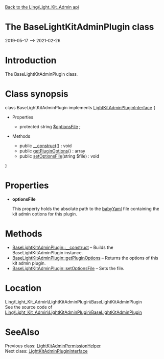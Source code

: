 [Back to the Ling/Light_Kit_Admin api](https://github.com/lingtalfi/Light_Kit_Admin/blob/master/doc/api/Ling/Light_Kit_Admin.md)



The BaseLightKitAdminPlugin class
================
2019-05-17 --> 2021-02-26






Introduction
============

The BaseLightKitAdminPlugin class.



Class synopsis
==============


class <span class="pl-k">BaseLightKitAdminPlugin</span> implements [LightKitAdminPluginInterface](https://github.com/lingtalfi/Light_Kit_Admin/blob/master/doc/api/Ling/Light_Kit_Admin/LightKitAdminPlugin/LightKitAdminPluginInterface.md) {

- Properties
    - protected string [$optionsFile](#property-optionsFile) ;

- Methods
    - public [__construct](https://github.com/lingtalfi/Light_Kit_Admin/blob/master/doc/api/Ling/Light_Kit_Admin/LightKitAdminPlugin/BaseLightKitAdminPlugin/__construct.md)() : void
    - public [getPluginOptions](https://github.com/lingtalfi/Light_Kit_Admin/blob/master/doc/api/Ling/Light_Kit_Admin/LightKitAdminPlugin/BaseLightKitAdminPlugin/getPluginOptions.md)() : array
    - public [setOptionsFile](https://github.com/lingtalfi/Light_Kit_Admin/blob/master/doc/api/Ling/Light_Kit_Admin/LightKitAdminPlugin/BaseLightKitAdminPlugin/setOptionsFile.md)(string $file) : void

}




Properties
=============

- <span id="property-optionsFile"><b>optionsFile</b></span>

    This property holds the absolute path to the [babyYaml](https://github.com/lingtalfi/BabyYaml) file containing the kit admin options
    for this plugin.
    
    



Methods
==============

- [BaseLightKitAdminPlugin::__construct](https://github.com/lingtalfi/Light_Kit_Admin/blob/master/doc/api/Ling/Light_Kit_Admin/LightKitAdminPlugin/BaseLightKitAdminPlugin/__construct.md) &ndash; Builds the BaseLightKitAdminPlugin instance.
- [BaseLightKitAdminPlugin::getPluginOptions](https://github.com/lingtalfi/Light_Kit_Admin/blob/master/doc/api/Ling/Light_Kit_Admin/LightKitAdminPlugin/BaseLightKitAdminPlugin/getPluginOptions.md) &ndash; Returns the options of this kit admin plugin.
- [BaseLightKitAdminPlugin::setOptionsFile](https://github.com/lingtalfi/Light_Kit_Admin/blob/master/doc/api/Ling/Light_Kit_Admin/LightKitAdminPlugin/BaseLightKitAdminPlugin/setOptionsFile.md) &ndash; Sets the file.





Location
=============
Ling\Light_Kit_Admin\LightKitAdminPlugin\BaseLightKitAdminPlugin<br>
See the source code of [Ling\Light_Kit_Admin\LightKitAdminPlugin\BaseLightKitAdminPlugin](https://github.com/lingtalfi/Light_Kit_Admin/blob/master/LightKitAdminPlugin/BaseLightKitAdminPlugin.php)



SeeAlso
==============
Previous class: [LightKitAdminPermissionHelper](https://github.com/lingtalfi/Light_Kit_Admin/blob/master/doc/api/Ling/Light_Kit_Admin/Helper/LightKitAdminPermissionHelper.md)<br>Next class: [LightKitAdminPluginInterface](https://github.com/lingtalfi/Light_Kit_Admin/blob/master/doc/api/Ling/Light_Kit_Admin/LightKitAdminPlugin/LightKitAdminPluginInterface.md)<br>
